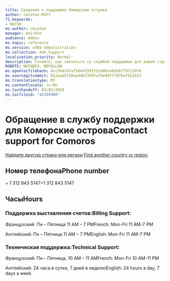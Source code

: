 ```yaml
---
title: Сведения о поддержке Коморские острова
author: cmcatee-MSFT
f1.keywords:
- NOCSH
ms.author: cmcatee
manager: mnirkhe
audience: Admin
ms.topic: reference
ms.service: o365-administration
ms.collection: Adm_Support
localization_priority: Normal
description: Узнайте, как связаться со службой поддержки для вашей страны или региона.
ROBOTS: NOINDEX, NOFOLLOW
ms.openlocfilehash: 4cc5bd247af564fd391f52d09ce0d287797119f6
ms.sourcegitcommit: 812aab5f58eed4bf359faf0e99f7f876af5b1023
ms.translationtype: MT
ms.contentlocale: ru-RU
ms.lasthandoff: 03/02/2020
ms.locfileid: "42359380"
---
```

# <a name="contact-support-for-comoros"></a><span data-ttu-id="4f48c-103">Обращение в службу поддержки для Коморские острова</span><span class="sxs-lookup"><span data-stu-id="4f48c-103">Contact support for Comoros</span></span>

<span data-ttu-id="4f48c-104">[Найдите другую страну или регион](../contact-support-for-business-products.md).</span><span class="sxs-lookup"><span data-stu-id="4f48c-104">[Find another country or region](../contact-support-for-business-products.md).</span></span>

## <a name="phone-number"></a><span data-ttu-id="4f48c-105">Номер телефона</span><span class="sxs-lookup"><span data-stu-id="4f48c-105">Phone number</span></span>
<span data-ttu-id="4f48c-106">+ 1 312 843 5147</span><span class="sxs-lookup"><span data-stu-id="4f48c-106">+1 312 843 5147</span></span>

## <a name="hours"></a><span data-ttu-id="4f48c-107">Часы</span><span class="sxs-lookup"><span data-stu-id="4f48c-107">Hours</span></span>
### <a name="billing-support"></a><span data-ttu-id="4f48c-108">Поддержка выставления счетов:</span><span class="sxs-lookup"><span data-stu-id="4f48c-108">Billing Support:</span></span>

<span data-ttu-id="4f48c-109">Французский: Пн – Пятница 11 AM – 7 PM</span><span class="sxs-lookup"><span data-stu-id="4f48c-109">French: Mon-Fri 11 AM-7 PM</span></span>

<span data-ttu-id="4f48c-110">Английский: Пн – Пятница 11 AM – 7 PM</span><span class="sxs-lookup"><span data-stu-id="4f48c-110">English: Mon-Fri 11 AM-7 PM</span></span>

### <a name="technical-support"></a><span data-ttu-id="4f48c-111">Техническая поддержка:</span><span class="sxs-lookup"><span data-stu-id="4f48c-111">Technical Support:</span></span>

<span data-ttu-id="4f48c-112">Французский: Пн – Пятница, 10 AM – 11 AM</span><span class="sxs-lookup"><span data-stu-id="4f48c-112">French: Mon-Fri 10 AM-11 PM</span></span>

<span data-ttu-id="4f48c-113">Английский: 24 часа в сутки, 7 дней в неделю</span><span class="sxs-lookup"><span data-stu-id="4f48c-113">English: 24 hours a day, 7 days a week</span></span>
